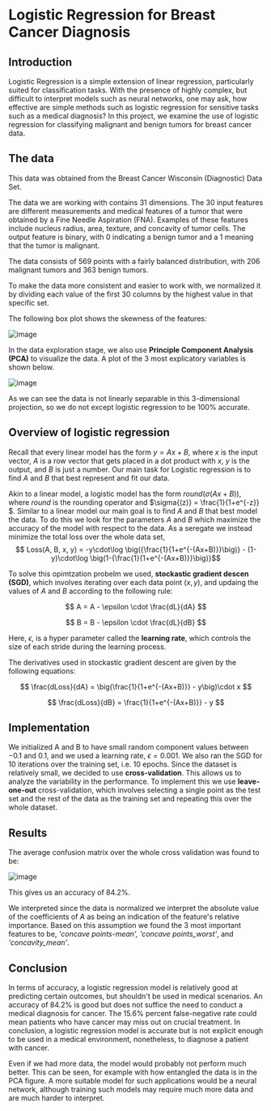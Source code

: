 # Logistic Regression for Breast Cancer Diagnosis 

## Introduction

Logistic Regression is a simple extension of linear regression, particularly suited for classification tasks. With the presence of highly complex, but difficult to interpret models such as neural networks, one may ask, how effective are simple methods such as logistic regression for sensitive tasks such as a medical diagnosis? In this project, we examine the use of logistic regression for classifying malignant and benign tumors for breast cancer data.

## The data

This data was obtained from the Breast Cancer Wisconsin (Diagnostic) Data Set.

The data we are working with contains $31$ dimensions. The $30$ input features are different measurements and medical features of a tumor that were obtained by a Fine Needle Aspiration (FNA). Examples of these features include nucleus radius, area, texture, and concavity of tumor cells. The output feature is binary, with $0$ indicating a benign tumor and a $1$ meaning that the tumor is malignant. 

The data consists of $569$ points with a fairly balanced distribution, with $206$ malignant tumors and $363$ benign tumors.

To make the data more consistent and easier to work with, we normalized it by dividing each value of the first $30$ columns by the highest value in that specific set.


The following box plot shows the skewness of the features:

![image](https://user-images.githubusercontent.com/85080576/171761539-dedb962f-168d-44c2-a8cf-c718dc8691cf.png)

In the data exploration stage, we also use **Principle Component Analysis (PCA)** to visualize the data. A plot of the 3 most explicatory variables is shown below. 


![image](https://user-images.githubusercontent.com/85080576/171761420-8bdefba9-5d99-4496-801f-4af9c188135d.png)

As we can see the data is not linearly separable in this 3-dimensional projection, so we do not except logistic regression to be 100% accurate.


## Overview of logistic regression

Recall that every linear model has the form $y = Ax + B$, where $x$ is the input vector, $A$ is a row vector that gets placed in a dot product with $x$, $y$ is the output, and $B$ is just a number. Our main task for Logistic regression is to find $A$ and $B$ that best represent and fit our data. 

Akin to a linear model, a logistic model has the form $round (\sigma(Ax + B))$, where $round$ is the rounding operator and $\sigma{(z)} = \frac{1}{1+e^{-z}} $. Similar to a linear model our main goal is to find $A$ and $B$ that best model the data. To do this we look for the parameters $A$ and $B$ which maximize the accuracy of the model with respect to the data. As a seregate we instead minimize the total loss over the whole data set, $$ Loss(A, B, x, y) = -y\cdot\log \big({\frac{1}{1+e^{-(Ax+B)}}\big)} - (1-y)\cdot\log \big(1-{\frac{1}{1+e^{-(Ax+B)}}\big)}$$

To solve this opimtzation probelm we used, **stockastic gradient descen (SGD)**, which involves iterating over each data point $(x, y)$, and updaing the values of $A$ and $B$ according to the following rule: 

$$ A = A - \epsilon \cdot \frac{dL}{dA} $$

$$ B = B - \epsilon \cdot \frac{dL}{dB} $$

Here, $\epsilon$, is a hyper parameter called the **learning rate**, which controls the size of each stride during the learning process. 

The derivatives used in stockastic gradient descent are given by the following equations: 

$$ \frac{dLoss}{dA} = \big(\frac{1}{1+e^{-(Ax+B)}} - y\big)\cdot x $$

$$ \frac{dLoss}{dB} = \frac{1}{1+e^{-(Ax+B)}} - y $$

## Implementation

We initialized A and B to have small random component values between $-0.1$ and $0.1$, and we used a learning rate, $\epsilon = 0.001$. We also ran the SGD for 10 iterations over the training set, i.e. 10 epochs. Since the dataset is relatively small, we decided to use **cross-validation**. This allows us to analyze the variability in the performance. To implement this we use **leave-one-out** cross-validation, which involves selecting a single point as the test set and the rest of the data as the training set and repeating this over the whole dataset.

## Results

The average confusion matrix over the whole cross validation was found to be:

![image](https://user-images.githubusercontent.com/85080576/171761599-514d1f09-2823-43a4-bc59-007b1ddb28c0.png)

This gives us an accuracy of $84.2\%$.

We interpreted since the data is normalized we interpret the absolute value of the coefficients of $A$ as being an indication of the feature's relative importance. Based on this assumption we found the $3$ most important features to be, _'concave points-mean', 'concave points_worst'_, and _'concavity_mean'_.

## Conclusion

In terms of accuracy, a logistic regression model is relatively good at predicting certain outcomes, but shouldn't be used in medical scenarios. An accuracy of $84.2\%$ is good but does not suffice the need to conduct a medical diagnosis for cancer. The $15.6\%$ percent false-negative rate could mean patients who have cancer may miss out on crucial treatment. In conclusion, a logistic regression model is accurate but is not explicit enough to be used in a medical environment, nonetheless, to diagnose a patient with cancer.

Even if we had more data, the model would probably not perform much better. This can be seen, for example with how entangled the data is in the PCA figure. A more suitable model for such applications would be a neural network, although training such models may require much more data and are much harder to interpret.
